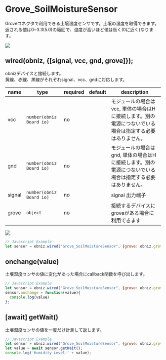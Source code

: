 # Grove_SoilMoistureSensor

Groveコネクタで利用できる土壌湿度センサです。土壌の湿度を取得できます。  
返される値は0~3.3(5.0)の範囲で、湿度が高いほど値は低く(0に近く)なります。

![](image.jpg)

## wired(obniz, {[signal, vcc, gnd, grove]});

obnizデバイスと接続します。  
黄線、赤線、黒線がそれぞれsignal、vcc、gndに対応します。

name | type | required | default | description
--- | --- | --- | --- | ---
vcc | `number(obniz Board io)` | no |  &nbsp; | モジュールの場合はvcc, 単体の場合はHに接続します。別の電源につないでいる場合は指定する必要はありません。
gnd | `number(obniz Board io)` | no |  &nbsp; | モジュールの場合はgnd, 単体の場合はHに接続します。別の電源につないでいる場合は指定する必要はありません。
signal | `number(obniz Board io)` | no |  &nbsp; | signal 出力端子
grove | `object` | no | &nbsp;  | 接続するデバイスにgroveがある場合に利用できます

![](wired.png)

```javascript
// Javascript Example
let sensor = obniz.wired("Grove_SoilMoistureSensor", {grove: obniz.grove0});
```

## onchange(value)
土壌湿度センサの値に変化があった場合にcallback関数を呼び出します。

```javascript
// Javascript Example
let sensor = obniz.wired("Grove_SoilMoistureSensor", {grove: obniz.grove0});
sensor.onchange = function(value){
  console.log(value)
};
```
## [await] getWait()
土壌湿度センサの値を一度だけ計測して返します。

```javascript
// Javascript Example
let sensor = obniz.wired("Grove_SoilMoistureSensor", {grove: obniz.grove0});
let value = await sensor.getWait();
console.log('Humidity Level:' + value);
```
